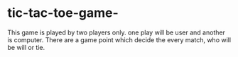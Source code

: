 # tic-tac-toe-game-
This game is played  by two players only. one play will be user and another is computer. There are a game point which decide the every match, who will be will or tie.
